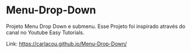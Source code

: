 # Menu-Drop-Down
Projeto Menu Drop Down e submenu.
Esse Projeto foi inspirado através do canal no Youtube Easy Tutorials.

Link: https://carlacou.github.io/Menu-Drop-Down/
